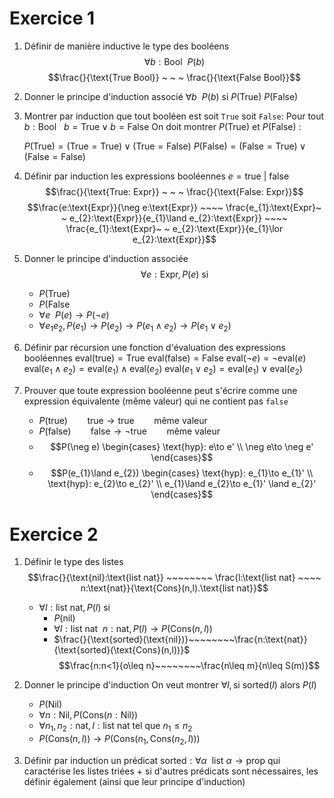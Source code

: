 # Exercice 1

1. Définir de manière inductive le type des booléens
	$$\forall b: \text{Bool} ~ ~ P(b)$$
	$$\frac{}{\text{True Bool}} ~ ~ ~ \frac{}{\text{False Bool}}$$

2. Donner le principe d'induction associé
	$\forall b ~ ~ P(b) \text{ si }$
	$P(\text{True})$
	$P(\text{False})$

3. Montrer par induction que tout booléen est soit ``True`` soit ``False``:
	Pour tout $b: \text{Bool} ~ ~ ~ b=\text{True} \lor b=\text{False}$
	On doit montrer $P(\text{True}) \text{ et } P(\text{False})$ :
	
	$P(\text{True})=(\text{True}=\text{True}) \lor (\text{True}=\text{False})$
	$P(\text{False})= (\text{False}=\text{True}) \lor (\text{False}=\text{False})$
	
4. Définir par induction les expressions booléennes $e=\text{true }| \text{ false}$
	$$\frac{}{\text{True: Expr}} ~ ~ ~ \frac{}{\text{False: Expr}}$$
	$$\frac{e:\text{Expr}}{\neg e:\text{Expr}} ~~~~ \frac{e_{1}:\text{Expr}~ ~ e_{2}:\text{Expr}}{e_{1}\land e_{2}:\text{Expr}} ~~~~ \frac{e_{1}:\text{Expr}~ ~ e_{2}:\text{Expr}}{e_{1}\lor e_{2}:\text{Expr}}$$
	
5. Donner le principe d'induction associée
	$$\forall e:\text{Expr}, P(e) \text{ si}$$
	- $P(\text{True})$
	- $P(\text{False}$
	- $\forall e ~ ~ P(e)\to P(\neg e)$
	- $\forall e_{1}e_{2}, P(e_{1})\to P(e_{2})\to P(e_{1}\land e_{2})\to P(e_{1}\lor e_{2})$
	  
6. Définir par récursion une fonction d'évaluation des expressions booléennes
	$\text{eval}(\text{true})=\text{True}$
	$\text{eval}(\text{false})=\text{False}$
	$\text{eval}(\neg e)=\neg\text{eval}(e)$
	$\text{eval}(e_{1}\land e_{2})=\text{eval}(e_{1})\land\text{eval}(e_{2})$
	$\text{eval}(e_{1}\lor  e_{2})=\text{eval}(e_{1})\lor\text{eval}(e_{2})$
	
7. Prouver que toute expression booléenne peut s'écrire comme une expression équivalente (même valeur) qui ne contient pas ``false``
	- $P(\text{true}) ~~~~~~~~ \text{true} \to \text{true} ~~~~~~~~ \text{même valeur}$
	- $P(\text{false}) ~~~~~~~~ \text{false} \to \neg\text{true} ~~~~~~~~ \text{même valeur}$
	- $$P(\neg e) \begin{cases}
\text{hyp}: e\to e' \\
\neg e\to \neg e' 
\end{cases}$$
	- $$P(e_{1}\land e_{2}) \begin{cases}
\text{hyp}: e_{1}\to e_{1}' \\
\text{hyp}: e_{2}\to e_{2}' \\
e_{1}\land e_{2}\to e_{1}' \land e_{2}'
\end{cases}$$


# Exercice 2

1. Définir le type des listes
	$$\frac{}{\text{nil}:\text{list nat}} ~~~~~~~~ \frac{l:\text{list nat} ~~~~ n:\text{nat}}{\text{Cons}(n,l).\text{list nat}}$$
	- $\forall l :\text{list nat}, P(l) \text{ si}$
		- $P(\text{nil})$
		- $\forall l:\text{list nat} ~~ n:\text{nat}, P(l)\to P(\text{Cons}(n,l))$
		- $\frac{}{\text{sorted}(\text{nil})}~~~~~~~~\frac{n:\text{nat}}{\text{sorted}(\text{Cons}(n,l))}$
		$$\frac{n:n<1}{o\leq n}~~~~~~~~\frac{n\leq m}{n\leq S(m)}$$

2. Donner le principe d'induction
	On veut montrer $\forall l,\text{si sorted}(l)\text{ alors } P(l)$
	- $P(\text{Nil})$
	- $\forall n: \text{Nil}, P(\text{Cons}(n:\text{Nil}))$
	- $\forall n_{1},n_{2}:\text{nat}, l:\text{list nat tel que } n_{1}\leq n_{2}$
	- $P(\text{Cons}(n,l))\to P(\text{Cons}(n_{1}, \text{Cons}(n_{2},l)))$
	  
3. Définir par induction un prédicat $\text{sorted}: \forall \alpha ~~ \text{list } \alpha \to \text{prop}$ qui caractérise les listes triées + si d'autres prédicats sont nécessaires, les définir également (ainsi que leur principe d'induction)
	
